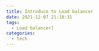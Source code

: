 ```yaml
---
title: Introduce to Load balancer
date: 2021-12-07 21:18:31
tags:
  - Load balancer]
categories:
  - tech
---
```

